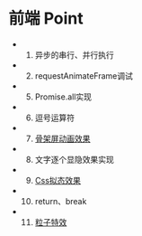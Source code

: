 # 前端 Point

- 1. 异步的串行、并行执行
- 2. requestAnimateFrame调试
- 5. Promise.all实现
- 6. 逗号运算符
- 7. [骨架屏动画效果](https://zhuanlan.zhihu.com/p/404352258)
- 8. 文字逐个显隐效果实现
- 9. [Css拟态效果](https://neumorphism.io/#e0e0e0)
- 10. return、break
- 11. [粒子特效](https://github.com/jnicol/particleground)